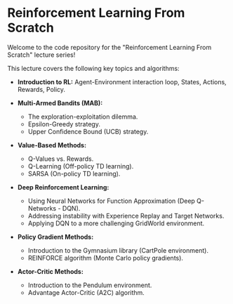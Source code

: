 # Reinforcement Learning From Scratch

Welcome to the code repository for the "Reinforcement Learning From Scratch" lecture series!

This lecture covers the following key topics and algorithms:

*   **Introduction to RL:** Agent-Environment interaction loop, States, Actions, Rewards, Policy.
  
*   **Multi-Armed Bandits (MAB):**
    *   The exploration-exploitation dilemma.
    *   Epsilon-Greedy strategy.
    *   Upper Confidence Bound (UCB) strategy.
      
*   **Value-Based Methods:**
    *   Q-Values vs. Rewards.
    *   Q-Learning (Off-policy TD learning).
    *   SARSA (On-policy TD learning).
      
*   **Deep Reinforcement Learning:**
    *   Using Neural Networks for Function Approximation (Deep Q-Networks - DQN).
    *   Addressing instability with Experience Replay and Target Networks.
    *   Applying DQN to a more challenging GridWorld environment.
      
*   **Policy Gradient Methods:**
    *   Introduction to the Gymnasium library (CartPole environment).
    *   REINFORCE algorithm (Monte Carlo policy gradients).
      
*   **Actor-Critic Methods:**
    *   Introduction to the Pendulum environment.
    *   Advantage Actor-Critic (A2C) algorithm.
